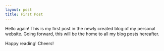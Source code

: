 ```yaml
---
layout: post
title: First Post
---
```


Hello again! This is my first post in the newly created blog of my personal website. Going forward, this will be the home to all my blog posts hereafter.

Happy reading! Cheers!